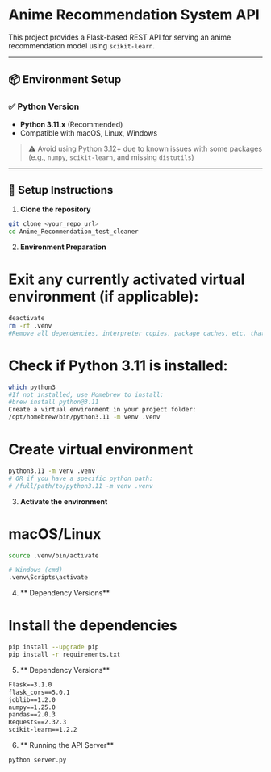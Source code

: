 # Anime Recommendation System API

This project provides a Flask-based REST API for serving an anime recommendation model using `scikit-learn`.

---

## 📦 Environment Setup

### ✅ Python Version

- **Python 3.11.x** (Recommended)
- Compatible with macOS, Linux, Windows

> ⚠️ Avoid using Python 3.12+ due to known issues with some packages (e.g., `numpy`, `scikit-learn`, and missing `distutils`)

---

## 🔧 Setup Instructions

1. **Clone the repository**

```bash
git clone <your_repo_url>
cd Anime_Recommendation_test_cleaner
```
2. **Environment Preparation**
# Exit any currently activated virtual environment (if applicable):
```bash
deactivate
rm -rf .venv
#Remove all dependencies, interpreter copies, package caches, etc. that you installed
```
# Check if Python 3.11 is installed:
```bash
which python3
#If not installed, use Homebrew to install:
#brew install python@3.11
Create a virtual environment in your project folder:
/opt/homebrew/bin/python3.11 -m venv .venv
```
# Create virtual environment
```bash
python3.11 -m venv .venv
# OR if you have a specific python path:
# /full/path/to/python3.11 -m venv .venv
```
3. **Activate the environment**
# macOS/Linux
```bash
source .venv/bin/activate

# Windows (cmd)
.venv\Scripts\activate
```
4. ** Dependency Versions**
# Install the dependencies
```bash
pip install --upgrade pip
pip install -r requirements.txt
```
5. ** Dependency Versions**
```txt
Flask==3.1.0
flask_cors==5.0.1
joblib==1.2.0
numpy==1.25.0
pandas==2.0.3
Requests==2.32.3
scikit-learn==1.2.2
```
6. ** Running the API Server**
```bash
python server.py
```
